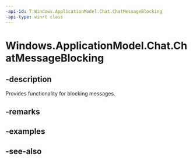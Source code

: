 ----api-id: T:Windows.ApplicationModel.Chat.ChatMessageBlocking
-api-type: winrt class
---<!-- Class syntax.public class ChatMessageBlocking --># Windows.ApplicationModel.Chat.ChatMessageBlocking## -descriptionProvides functionality for blocking messages.## -remarks## -examples## -see-also